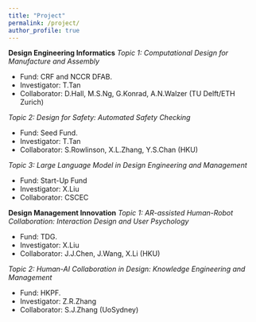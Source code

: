 ```yaml
---
title: "Project"
permalink: /project/
author_profile: true
---
```


**Design Engineering Informatics**
*Topic 1: Computational Design for Manufacture and Assembly* 
* Fund: CRF and NCCR DFAB. 
* Investigator: T.Tan
* Collaborator: D.Hall, M.S.Ng, G.Konrad, A.N.Walzer (TU Delft/ETH Zurich)

*Topic 2: Design for Safety: Automated Safety Checking*
* Fund: Seed Fund. 
* Investigator: T.Tan
* Collaborator: S.Rowlinson, X.L.Zhang, Y.S.Chan (HKU)

*Topic 3: Large Language Model in Design Engineering and Management* 
* Fund: Start-Up Fund
* Investigator: X.Liu
* Collaborator: CSCEC

**Design Management Innovation**
*Topic 1: AR-assisted Human-Robot Collaboration: Interaction Design and User Psychology*
* Fund: TDG. 
* Investigator: X.Liu
* Collaborator: J.J.Chen, J.Wang, X.Li (HKU)

*Topic 2: Human-AI Collaboration in Design: Knowledge Engineering and Management* 
* Fund: HKPF.
* Investigator: Z.R.Zhang
* Collaborator: S.J.Zhang (UoSydney)

